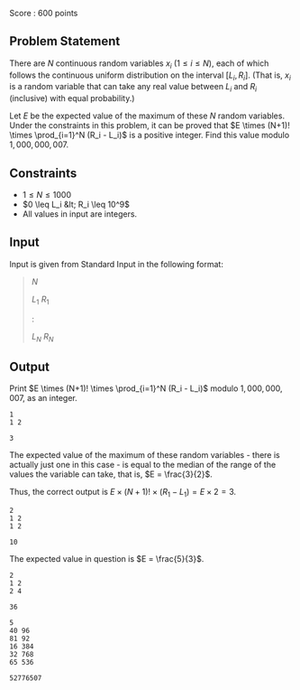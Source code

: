 Score : $600$ points

## Problem Statement

There are $N$ continuous random variables $x_i$ ($1 \leq i \leq N$), each of which follows the continuous uniform distribution on the interval $[L_i, R_i]$.
(That is, $x_i$ is a random variable that can take any real value between $L_i$ and $R_i$ (inclusive) with equal probability.)

Let $E$ be the expected value of the maximum of these $N$ random variables. Under the constraints in this problem, it can be proved that $E \times (N+1)! \times \prod_{i=1}^N (R_i - L_i)$ is a positive integer. Find this value modulo $1,000,000,007$.

## Constraints

- $1 \leq N \leq 1000$
- $0 \leq L_i &lt; R_i \leq 10^9$
- All values in input are integers.

## Input

Input is given from Standard Input in the following format:

> $N$
> 
> $L_1$ $R_1$
> 
> $:$
> 
> $L_N$ $R_N$

## Output

Print $E \times (N+1)! \times \prod_{i=1}^N (R_i - L_i)$ modulo $1,000,000,007$, as an integer.

```input1
1
1 2
```

```output1
3
```

The expected value of the maximum of these random variables - there is actually just one in this case - is equal to the median of the range of the values the variable can take, that is, $E = \frac{3}{2}$.

Thus, the correct output is $E \times (N+1)! \times (R_1 - L_1) = E \times 2 = 3$.

```input2
2
1 2
1 2
```

```output2
10
```

The expected value in question is $E = \frac{5}{3}$.

```input3
2
1 2
2 4
```

```output3
36
```

```input4
5
40 96
81 92
16 384
32 768
65 536
```

```output4
52776507
```